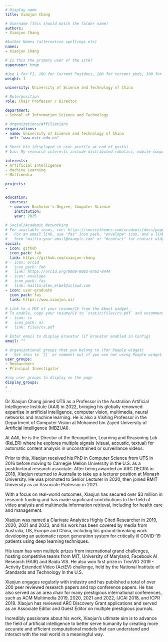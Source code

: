```yaml
---
# Display name
title: Xiaojun Chang

# Username (this should match the folder name)
authors:
- Xiaojun Chang

#Author Names (alternative spellings etc)
names:
- Xiaojun Chang

# Is this the primary user of the site?
superuser: true

#Use 1 for PI, 100 for Current Postdocs, 200 for current phds, 300 for current masters, 400 for current undergrads, 800 for alum postdocs, 810 for alum phds, 820 for alum masters, and 830 for alum undergrads, 900 for tools, 1000 for projects
weight: 1

university: University of Science and Technology of China

# Role/position
role: Chair Professor / Director

department:
- School of Information Science and Technology

# Organizations/Affiliations
organizations:
- name: University of Science and Technology of China
  url: "www.ustc.edu.cn"

# Short bio (displayed in user profile at end of posts)
# bio: My research interests include distributed robotics, mobile computing and programmable matter.

interests:
- Artificial Intelligence
- Machine Learning
- Multimedia

projects:
- 

education:
  courses:
  - course: Bachelor's Degree, Computer Science
    institution: 
    year: 2025

# Social/Academic Networking
# For available icons, see: https://sourcethemes.com/academic/docs/page-builder/#icons
#   For an email link, use "fas" icon pack, "envelope" icon, and a link in the
#   form "mailto:your-email@example.com" or "#contact" for contact widget.
social:
- icon: github
  icon_pack: fab
  link: https://github.com/xiaojun-chang
# - icon: orcid
#   icon_pack: fab
#   link: https://orcid.org/0000-0002-8762-8444
# - icon: envelope
#   icon_pack: fas
#   link: mailto:alex_elbel@icloud.com
- icon: user-graduate
  icon_pack: fas
  link: https://www.xiaojun.ai/

# Link to a PDF of your resume/CV from the About widget.
# To enable, copy your resume/CV to `static/files/cv.pdf` and uncomment the lines below.
# - icon: cv
#   icon_pack: ai
#   link: files/cv.pdf

# Enter email to display Gravatar (if Gravatar enabled in Config)
email: ""

# Organizational groups that you belong to (for People widget)
#   Set this to `[]` or comment out if you are not using People widget.
user_groups:
- Researchers
- Principal Investigator

#any user groups to display on the page
display_groups:
- 
---
```

Dr Xiaojun Chang joined UTS as a Professor in the Australian Artificial Intelligence Institute (AAII) in 2022, bringing his globally renowned expertise in artificial intelligence, computer vision, multimedia, neural networks and machine learning. He is also a Visiting Professor in the Department of Computer Vision at Mohamed bin Zayed University of Artificial Intelligence (MBZUAI).

At AAII, he is the Director of the Recognition, Learning and Reasoning Lab (ReLER) where he explores multiple signals (visual, acoustic, textual) for automatic content analysis in unconstrained or surveillance videos.

Prior to this, Xiaojun received his PhD in Computer Science from UTS in 2016 before moving to Carnegie Mellon University in the U.S. as a postdoctoral research associate. After being awarded an ARC DECRA in 2018, Xiaojun returned to Australia to take up a lecturer position at Monash University. He was promoted to Senior Lecturer in 2020, then joined RMIT University as an Associate Professor in 2021.

With a focus on real-world outcomes, Xiaojun has secured over $3 million in research funding and has made significant contributions to the field of video analysis and multimedia information retrieval, including for health care and management.

Xiaojun was named a Clarivate Analytics Highly Cited Researcher in 2019, 2020, 2021 and 2023, and his work has been covered by media from Australia, US, Europe and China, including his ground-breaking work developing an automatic report generation system for critically ill COVID-19 patients using deep learning techniques.

His team has won multiple prizes from international grand challenges, hosting competitive teams from MIT, University of Maryland, Facebook AI Research (FAIR) and Baidu VIS. He also won first prize in TrecVID 2019 - Activity Extended Video (ActEV) challenge, held by the National Institute of Standards and Technology in the U.S.

Xiaojun engages regularly with industry and has published a total of over 200 peer reviewed research papers and top conference papers. He has also served as an area chair for many prestigious international conferences, such as ACM Multimedia 2019, 2020, 2021 and 2022, IJCAI 2018, and ICPR 2018. Xiaojun has reviewed ARC Discovery Grant applications and served as an Associate Editor and Guest Editor on multiple prestigious journals.

Incredibly passionate about his work, Xiaojun’s ultimate aim is to advance the field of artificial intelligence to better serve humanity by creating more accurate and efficient computational models that can understand and interact with the real world in a meaningful way.
